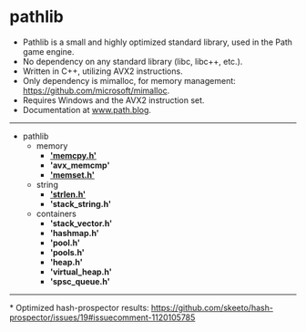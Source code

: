 # pathlib

* Pathlib is a small and highly optimized standard library, used in the Path game engine.
* No dependency on any standard library (libc, libc++, etc.).
* Written in C++, utilizing AVX2 instructions.
* Only dependency is mimalloc, for memory management: https://github.com/microsoft/mimalloc.
* Requires Windows and the AVX2 instruction set.
* Documentation at www.path.blog.

---------------------------

- pathlib
  - memory
    - <b>['memcpy.h'](https://path.blog/docs/memcpy.html)</b>
    - <b>'avx_memcmp'</b>
    - <b>['memset.h'](https://path.blog/docs/memset.html)</b>
  - string
    - <b>['strlen.h'](https://path.blog/docs/strlen.html)</b>
    - <b>'stack_string.h'</b>
  - containers
    - <b>'stack_vector.h'</b>
    - <b>'hashmap.h'</b>
    - <b>'pool.h'</b>
    - <b>'pools.h'</b>
    - <b>'heap.h'</b>
    - <b>'virtual_heap.h'</b>
    - <b>'spsc_queue.h'</b>

---------------------------

\* Optimized hash-prospector results: https://github.com/skeeto/hash-prospector/issues/19#issuecomment-1120105785
